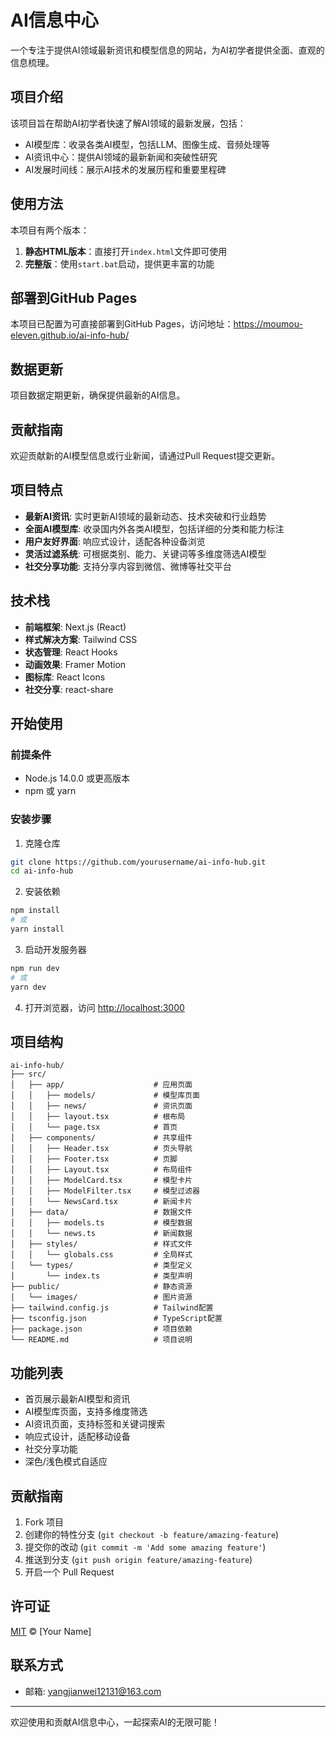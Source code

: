 # AI信息中心

一个专注于提供AI领域最新资讯和模型信息的网站，为AI初学者提供全面、直观的信息梳理。

## 项目介绍

该项目旨在帮助AI初学者快速了解AI领域的最新发展，包括：

- AI模型库：收录各类AI模型，包括LLM、图像生成、音频处理等
- AI资讯中心：提供AI领域的最新新闻和突破性研究
- AI发展时间线：展示AI技术的发展历程和重要里程碑

## 使用方法

本项目有两个版本：

1. **静态HTML版本**：直接打开`index.html`文件即可使用
2. **完整版**：使用`start.bat`启动，提供更丰富的功能

## 部署到GitHub Pages

本项目已配置为可直接部署到GitHub Pages，访问地址：https://moumou-eleven.github.io/ai-info-hub/

## 数据更新

项目数据定期更新，确保提供最新的AI信息。

## 贡献指南

欢迎贡献新的AI模型信息或行业新闻，请通过Pull Request提交更新。

## 项目特点

- **最新AI资讯**: 实时更新AI领域的最新动态、技术突破和行业趋势
- **全面AI模型库**: 收录国内外各类AI模型，包括详细的分类和能力标注
- **用户友好界面**: 响应式设计，适配各种设备浏览
- **灵活过滤系统**: 可根据类别、能力、关键词等多维度筛选AI模型
- **社交分享功能**: 支持分享内容到微信、微博等社交平台

## 技术栈

- **前端框架**: Next.js (React)
- **样式解决方案**: Tailwind CSS
- **状态管理**: React Hooks
- **动画效果**: Framer Motion
- **图标库**: React Icons
- **社交分享**: react-share

## 开始使用

### 前提条件

- Node.js 14.0.0 或更高版本
- npm 或 yarn

### 安装步骤

1. 克隆仓库

```bash
git clone https://github.com/yourusername/ai-info-hub.git
cd ai-info-hub
```

2. 安装依赖

```bash
npm install
# 或
yarn install
```

3. 启动开发服务器

```bash
npm run dev
# 或
yarn dev
```

4. 打开浏览器，访问 [http://localhost:3000](http://localhost:3000)

## 项目结构

```
ai-info-hub/
├── src/
│   ├── app/                    # 应用页面
│   │   ├── models/             # 模型库页面
│   │   ├── news/               # 资讯页面
│   │   ├── layout.tsx          # 根布局
│   │   └── page.tsx            # 首页
│   ├── components/             # 共享组件
│   │   ├── Header.tsx          # 页头导航
│   │   ├── Footer.tsx          # 页脚
│   │   ├── Layout.tsx          # 布局组件
│   │   ├── ModelCard.tsx       # 模型卡片
│   │   ├── ModelFilter.tsx     # 模型过滤器
│   │   └── NewsCard.tsx        # 新闻卡片
│   ├── data/                   # 数据文件
│   │   ├── models.ts           # 模型数据
│   │   └── news.ts             # 新闻数据
│   ├── styles/                 # 样式文件
│   │   └── globals.css         # 全局样式
│   └── types/                  # 类型定义
│       └── index.ts            # 类型声明
├── public/                     # 静态资源
│   └── images/                 # 图片资源
├── tailwind.config.js          # Tailwind配置
├── tsconfig.json               # TypeScript配置
├── package.json                # 项目依赖
└── README.md                   # 项目说明
```

## 功能列表

- 首页展示最新AI模型和资讯
- AI模型库页面，支持多维度筛选
- AI资讯页面，支持标签和关键词搜索
- 响应式设计，适配移动设备
- 社交分享功能
- 深色/浅色模式自适应

## 贡献指南

1. Fork 项目
2. 创建你的特性分支 (`git checkout -b feature/amazing-feature`)
3. 提交你的改动 (`git commit -m 'Add some amazing feature'`)
4. 推送到分支 (`git push origin feature/amazing-feature`)
5. 开启一个 Pull Request

## 许可证

[MIT](LICENSE) © [Your Name]

## 联系方式

- 邮箱: yangjianwei12131@163.com

---

欢迎使用和贡献AI信息中心，一起探索AI的无限可能！ 